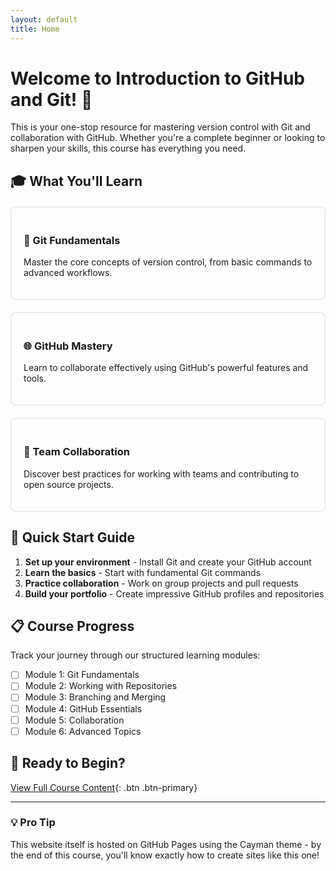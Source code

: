 ```yaml
---
layout: default
title: Home
---
```


# Welcome to Introduction to GitHub and Git! 🚀

This is your one-stop resource for mastering version control with Git and collaboration with GitHub. Whether you're a complete beginner or looking to sharpen your skills, this course has everything you need.

## 🎓 What You'll Learn

<div style="display: grid; grid-template-columns: repeat(auto-fit, minmax(300px, 1fr)); gap: 20px; margin: 20px 0;">
  <div style="padding: 20px; border: 1px solid #ddd; border-radius: 8px;">
    <h3>🔧 Git Fundamentals</h3>
    <p>Master the core concepts of version control, from basic commands to advanced workflows.</p>
  </div>
  <div style="padding: 20px; border: 1px solid #ddd; border-radius: 8px;">
    <h3>🌐 GitHub Mastery</h3>
    <p>Learn to collaborate effectively using GitHub's powerful features and tools.</p>
  </div>
  <div style="padding: 20px; border: 1px solid #ddd; border-radius: 8px;">
    <h3>👥 Team Collaboration</h3>
    <p>Discover best practices for working with teams and contributing to open source projects.</p>
  </div>
</div>

## 🏁 Quick Start Guide

1. **Set up your environment** - Install Git and create your GitHub account
2. **Learn the basics** - Start with fundamental Git commands
3. **Practice collaboration** - Work on group projects and pull requests
4. **Build your portfolio** - Create impressive GitHub profiles and repositories

## 📋 Course Progress

Track your journey through our structured learning modules:

- [ ] Module 1: Git Fundamentals
- [ ] Module 2: Working with Repositories  
- [ ] Module 3: Branching and Merging
- [ ] Module 4: GitHub Essentials
- [ ] Module 5: Collaboration
- [ ] Module 6: Advanced Topics

## 🎯 Ready to Begin?

[View Full Course Content](../README.md){: .btn .btn-primary}

---

### 💡 Pro Tip
This website itself is hosted on GitHub Pages using the Cayman theme - by the end of this course, you'll know exactly how to create sites like this one!
